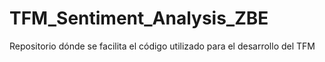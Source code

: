# TFM_Sentiment_Analysis_ZBE
Repositorio dónde se facilita el código utilizado para el desarrollo del TFM
